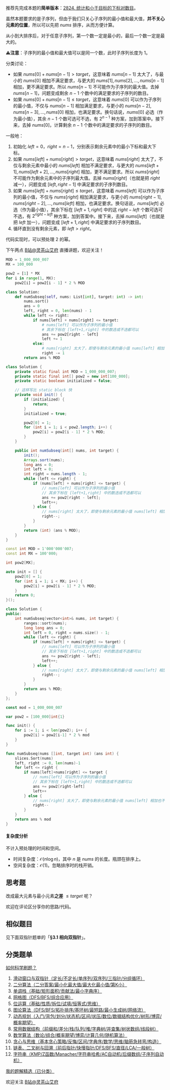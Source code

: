 推荐先完成本题的**简单版本**：[2824. 统计和小于目标的下标对数目](https://leetcode.cn/problems/count-pairs-whose-sum-is-less-than-target/)。

虽然本题要求的是子序列，但由于我们只关心子序列的最小值和最大值，**并不关心元素的位置**，所以可以先把 $\textit{nums}$ 排序，从而方便计算。

从小到大排序后，对于任意子序列，第一个数一定是最小的，最后一个数一定是最大的。

⚠**注意**：子序列的最小值和最大值可以是同一个数，此时子序列长度为 $1$。

分类讨论：

- 如果 $\textit{nums}[0] + \textit{nums}[n-1] > \textit{target}$，这意味着 $\textit{nums}[n-1]$ 太大了，与最小的 $\textit{nums}[0]$ 相加不满足要求，与更大的 $\textit{nums}[1],\textit{nums}[2],\ldots, \textit{nums}[n-1]$ 相加，更不满足要求。所以 $\textit{nums}[n-1]$ 不可能作为子序列的最大值。去掉 $\textit{nums}[n-1]$，问题变成剩余 $n-1$ 个数中的满足要求的子序列的数目。
- 如果 $\textit{nums}[0] + \textit{nums}[n-1] \le \textit{target}$，这意味着 $\textit{nums}[0]$ 可以作为子序列的最小值，不仅与 $\textit{nums}[n-1]$ 相加满足要求，与更小的 $\textit{nums}[n-2],\textit{nums}[n-3],\ldots, \textit{nums}[0]$ 相加，也满足要求。换句话说，$\textit{nums}[0]$ 必选（作为最小值），其余 $n-1$ 个数可选可不选，有 $2^{n-1}$ 种方案，加到答案中。接下来，去掉 $\textit{nums}[0]$，计算剩余 $n-1$ 个数中的满足要求的子序列的数目。

一般地：

1. 初始化 $\textit{left}=0$，$\textit{right}=n-1$，分别表示剩余元素中的最小下标和最大下标。
2. 如果 $\textit{nums}[\textit{left}] + \textit{nums}[\textit{right}] > \textit{target}$，这意味着 $\textit{nums}[\textit{right}]$ 太大了，不仅与剩余元素中最小的 $\textit{nums}[\textit{left}]$ 相加不满足要求，与更大的 $\textit{nums}[\textit{left}+1],\textit{nums}[\textit{left}+2],\ldots, \textit{nums}[\textit{right}]$ 相加，更不满足要求。所以 $\textit{nums}[\textit{right}]$ 不可能作为剩余元素中的子序列最大值。去掉 $\textit{nums}[\textit{right}]$（也就是把 $\textit{right}$ 减一），问题变成 $[\textit{left},\textit{right}-1]$ 中满足要求的子序列数目。
3. 如果 $\textit{nums}[\textit{left}] + \textit{nums}[\textit{right}] \le \textit{target}$，这意味着 $\textit{nums}[\textit{left}]$ 可以作为子序列的最小值，不仅与 $\textit{nums}[\textit{right}]$ 相加满足要求，与更小的 $\textit{nums}[\textit{right}-1],\textit{nums}[\textit{right}-2],\ldots, \textit{nums}[\textit{left}]$ 相加，也满足要求。换句话说，$\textit{nums}[\textit{left}]$ 必选（作为最小值），其余下标在 $[\textit{left}+1,\textit{right}]$ 中的这 $\textit{right}-\textit{left}$ 个数可选可不选，有 $2^{\textit{right}-\textit{left}}$ 种方案，加到答案中。接下来，去掉 $\textit{nums}[\textit{left}]$（也就是把 $\textit{left}$ 加一），问题变成 $[\textit{left}+1,\textit{right}]$ 中满足要求的子序列数目。
4. 循环直到没有剩余元素，即 $\textit{left}>\textit{right}$。

代码实现时，可以预处理 $2$ 的幂。

下午两点 [B站@灵茶山艾府](https://space.bilibili.com/206214) 直播讲题，欢迎关注！

```py [sol-Python3]
MOD = 1_000_000_007
MX = 100_000

pow2 = [1] * MX
for i in range(1, MX):
    pow2[i] = pow2[i - 1] * 2 % MOD

class Solution:
    def numSubseq(self, nums: List[int], target: int) -> int:
        nums.sort()
        ans = 0
        left, right = 0, len(nums) - 1
        while left <= right:
            if nums[left] + nums[right] <= target:
                # nums[left] 可以作为子序列的最小值
                # 其余下标在 [left+1,right] 中的数选或不选都可以
                ans += pow2[right - left]
                left += 1
            else:
                # nums[right] 太大了，即使与剩余元素的最小值 nums[left] 相加也不满足要求
                right -= 1
        return ans % MOD
```

```java [sol-Java]
class Solution {
    private static final int MOD = 1_000_000_007;
    private static final int[] pow2 = new int[100_000];
    private static boolean initialized = false;

    // 这样写比 static block 快
    private void init() {
        if (initialized) {
            return;
        }
        initialized = true;

        pow2[0] = 1;
        for (int i = 1; i < pow2.length; i++) {
            pow2[i] = pow2[i - 1] * 2 % MOD;
        }
    }

    public int numSubseq(int[] nums, int target) {
        init();
        Arrays.sort(nums);
        long ans = 0;
        int left = 0;
        int right = nums.length - 1;
        while (left <= right) {
            if (nums[left] + nums[right] <= target) {
                // nums[left] 可以作为子序列的最小值
                // 其余下标在 [left+1,right] 中的数选或不选都可以
                ans += pow2[right - left];
                left++;
            } else {
                // nums[right] 太大了，即使与剩余元素的最小值 nums[left] 相加也不满足要求
                right--;
            }
        }
        return (int) (ans % MOD);
    }
}
```

```cpp [sol-C++]
const int MOD = 1'000'000'007;
const int MX = 100'000;

int pow2[MX];

auto init = [] {
    pow2[0] = 1;
    for (int i = 1; i < MX; i++) {
        pow2[i] = pow2[i - 1] * 2 % MOD;
    }
    return 0;
}();

class Solution {
public:
    int numSubseq(vector<int>& nums, int target) {
        ranges::sort(nums);
        long long ans = 0;
        int left = 0, right = nums.size() - 1;
        while (left <= right) {
            if (nums[left] + nums[right] <= target) {
                // nums[left] 可以作为子序列的最小值
                // 其余下标在 [left+1,right] 中的数选或不选都可以
                ans += pow2[right - left];
                left++;
            } else {
                // nums[right] 太大了，即使与剩余元素的最小值 nums[left] 相加也不满足要求
                right--;
            }
        }
        return ans % MOD;
    }
};
```

```go [sol-Go]
const mod = 1_000_000_007

var pow2 = [100_000]int{1}

func init() {
	for i := 1; i < len(pow2); i++ {
		pow2[i] = pow2[i-1] * 2 % mod
	}
}

func numSubseq(nums []int, target int) (ans int) {
	slices.Sort(nums)
	left, right := 0, len(nums)-1
	for left <= right {
		if nums[left]+nums[right] <= target {
			// nums[left] 可以作为子序列的最小值 
			// 其余下标在 [left+1,right] 中的数选或不选都可以
			ans += pow2[right-left]
			left++
		} else {
			// nums[right] 太大了，即使与剩余元素的最小值 nums[left] 相加也不满足要求
			right--
		}
	}
	return ans % mod
}
```

#### 复杂度分析

不计入预处理的时间和空间。

- 时间复杂度：$\mathcal{O}(n\log n)$，其中 $n$ 是 $\textit{nums}$ 的长度。瓶颈在排序上。
- 空间复杂度：$\mathcal{O}(1)$。忽略排序时的栈开销。

## 思考题

改成最大元素与最小元素**之差** $\le \textit{target}$ 呢？

欢迎在评论区分享你的思路/代码。

## 相似题目

见下面双指针题单的「**§3.1 相向双指针**」。

## 分类题单

[如何科学刷题？](https://leetcode.cn/circle/discuss/RvFUtj/)

1. [滑动窗口与双指针（定长/不定长/单序列/双序列/三指针/分组循环）](https://leetcode.cn/circle/discuss/0viNMK/)
2. [二分算法（二分答案/最小化最大值/最大化最小值/第K小）](https://leetcode.cn/circle/discuss/SqopEo/)
3. [单调栈（基础/矩形面积/贡献法/最小字典序）](https://leetcode.cn/circle/discuss/9oZFK9/)
4. [网格图（DFS/BFS/综合应用）](https://leetcode.cn/circle/discuss/YiXPXW/)
5. [位运算（基础/性质/拆位/试填/恒等式/思维）](https://leetcode.cn/circle/discuss/dHn9Vk/)
6. [图论算法（DFS/BFS/拓扑排序/基环树/最短路/最小生成树/网络流）](https://leetcode.cn/circle/discuss/01LUak/)
7. [动态规划（入门/背包/划分/状态机/区间/状压/数位/数据结构优化/树形/博弈/概率期望）](https://leetcode.cn/circle/discuss/tXLS3i/)
8. [常用数据结构（前缀和/差分/栈/队列/堆/字典树/并查集/树状数组/线段树）](https://leetcode.cn/circle/discuss/mOr1u6/)
9. [数学算法（数论/组合/概率期望/博弈/计算几何/随机算法）](https://leetcode.cn/circle/discuss/IYT3ss/)
10. [贪心与思维（基本贪心策略/反悔/区间/字典序/数学/思维/脑筋急转弯/构造）](https://leetcode.cn/circle/discuss/g6KTKL/)
11. [链表、二叉树与回溯（前后指针/快慢指针/DFS/BFS/直径/LCA/一般树）](https://leetcode.cn/circle/discuss/K0n2gO/)
12. [字符串（KMP/Z函数/Manacher/字符串哈希/AC自动机/后缀数组/子序列自动机）](https://leetcode.cn/circle/discuss/SJFwQI/)

[我的题解精选（已分类）](https://github.com/EndlessCheng/codeforces-go/blob/master/leetcode/SOLUTIONS.md)

欢迎关注 [B站@灵茶山艾府](https://space.bilibili.com/206214)
